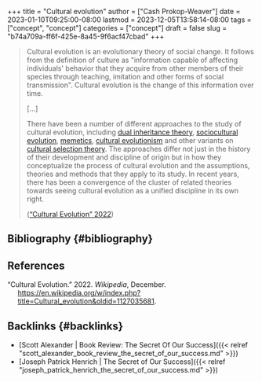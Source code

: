 +++
title = "Cultural evolution"
author = ["Cash Prokop-Weaver"]
date = 2023-01-10T09:25:00-08:00
lastmod = 2023-12-05T13:58:14-08:00
tags = ["concept", "concept"]
categories = ["concept"]
draft = false
slug = "b74a709a-ff6f-425e-8a45-9f6acf47cbad"
+++

> Cultural evolution is an evolutionary theory of social change. It follows from the definition of culture as "information capable of affecting individuals' behavior that they acquire from other members of their species through teaching, imitation and other forms of social transmission". Cultural evolution is the change of this information over time.
>
> [...]
>
> There have been a number of different approaches to the study of cultural evolution, including [dual inheritance theory](https://en.wikipedia.org/wiki/Dual_inheritance_theory), [sociocultural evolution](https://en.wikipedia.org/wiki/Sociocultural_evolution), [memetics](https://en.wikipedia.org/wiki/Memetics), [cultural evolutionism](https://en.wikipedia.org/wiki/Cultural_evolutionism) and other variants on [cultural selection theory](https://en.wikipedia.org/wiki/Cultural_selection_theory). The approaches differ not just in the history of their development and discipline of origin but in how they conceptualize the process of cultural evolution and the assumptions, theories and methods that they apply to its study. In recent years, there has been a convergence of the cluster of related theories towards seeing cultural evolution as a unified discipline in its own right.
>
> (<a href="#citeproc_bib_item_1">“Cultural Evolution” 2022</a>)


## Bibliography {#bibliography}

## References

<style>.csl-entry{text-indent: -1.5em; margin-left: 1.5em;}</style><div class="csl-bib-body">
  <div class="csl-entry"><a id="citeproc_bib_item_1"></a>“Cultural Evolution.” 2022. <i>Wikipedia</i>, December. <a href="https://en.wikipedia.org/w/index.php?title=Cultural_evolution&oldid=1127035681">https://en.wikipedia.org/w/index.php?title=Cultural_evolution&#38;oldid=1127035681</a>.</div>
</div>


## Backlinks {#backlinks}

-   [Scott Alexander | Book Review: The Secret Of Our Success]({{< relref "scott_alexander_book_review_the_secret_of_our_success.md" >}})
-   [Joseph Patrick Henrich | The Secret of Our Success]({{< relref "joseph_patrick_henrich_the_secret_of_our_success.md" >}})
